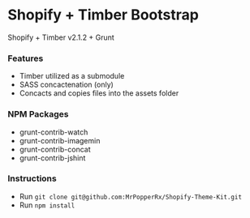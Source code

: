 Shopify + Timber Bootstrap
===

Shopify + Timber v2.1.2 + Grunt

### Features

* Timber utilized as a submodule
* SASS concactenation (only)
* Concacts and copies files into the assets folder

### NPM Packages
* grunt-contrib-watch
* grunt-contrib-imagemin
* grunt-contrib-concat
* grunt-contrib-jshint

### Instructions
* Run `git clone git@github.com:MrPopperRx/Shopify-Theme-Kit.git`
* Run `npm install`

